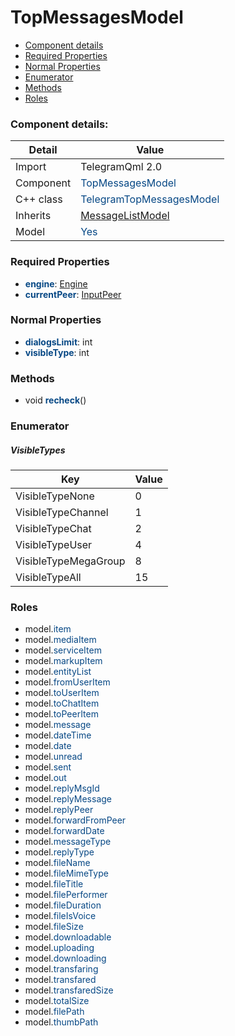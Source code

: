 # TopMessagesModel

 * [Component details](#component-details)
 * [Required Properties](#required-properties)
 * [Normal Properties](#normal-properties)
 * [Enumerator](#enumerator)
 * [Methods](#methods)
 * [Roles](#roles)


### Component details:

|Detail|Value|
|------|-----|
|Import|TelegramQml 2.0|
|Component|<font color='#074885'>TopMessagesModel</font>|
|C++ class|<font color='#074885'>TelegramTopMessagesModel</font>|
|Inherits|<font color='#074885'>[MessageListModel](messagelistmodel.md)</font>|
|Model|<font color='#074885'>Yes</font>|


### Required Properties

* <font color='#074885'><b>engine</b></font>: [Engine](engine.md)
* <font color='#074885'><b>currentPeer</b></font>: [InputPeer](https://github.com/Aseman-Land/libqtelegram-aseman-edition/blob/API51/telegram/documents/types/inputpeer.md)


### Normal Properties

* <font color='#074885'><b>dialogsLimit</b></font>: int
* <font color='#074885'><b>visibleType</b></font>: int


### Methods

 * void <font color='#074885'><b>recheck</b></font>()



### Enumerator


##### VisibleTypes

|Key|Value|
|---|-----|
|VisibleTypeNone|0|
|VisibleTypeChannel|1|
|VisibleTypeChat|2|
|VisibleTypeUser|4|
|VisibleTypeMegaGroup|8|
|VisibleTypeAll|15|


### Roles

 * model.<font color='#074885'>item</font>
 * model.<font color='#074885'>mediaItem</font>
 * model.<font color='#074885'>serviceItem</font>
 * model.<font color='#074885'>markupItem</font>
 * model.<font color='#074885'>entityList</font>
 * model.<font color='#074885'>fromUserItem</font>
 * model.<font color='#074885'>toUserItem</font>
 * model.<font color='#074885'>toChatItem</font>
 * model.<font color='#074885'>toPeerItem</font>
 * model.<font color='#074885'>message</font>
 * model.<font color='#074885'>dateTime</font>
 * model.<font color='#074885'>date</font>
 * model.<font color='#074885'>unread</font>
 * model.<font color='#074885'>sent</font>
 * model.<font color='#074885'>out</font>
 * model.<font color='#074885'>replyMsgId</font>
 * model.<font color='#074885'>replyMessage</font>
 * model.<font color='#074885'>replyPeer</font>
 * model.<font color='#074885'>forwardFromPeer</font>
 * model.<font color='#074885'>forwardDate</font>
 * model.<font color='#074885'>messageType</font>
 * model.<font color='#074885'>replyType</font>
 * model.<font color='#074885'>fileName</font>
 * model.<font color='#074885'>fileMimeType</font>
 * model.<font color='#074885'>fileTitle</font>
 * model.<font color='#074885'>filePerformer</font>
 * model.<font color='#074885'>fileDuration</font>
 * model.<font color='#074885'>fileIsVoice</font>
 * model.<font color='#074885'>fileSize</font>
 * model.<font color='#074885'>downloadable</font>
 * model.<font color='#074885'>uploading</font>
 * model.<font color='#074885'>downloading</font>
 * model.<font color='#074885'>transfaring</font>
 * model.<font color='#074885'>transfared</font>
 * model.<font color='#074885'>transfaredSize</font>
 * model.<font color='#074885'>totalSize</font>
 * model.<font color='#074885'>filePath</font>
 * model.<font color='#074885'>thumbPath</font>
